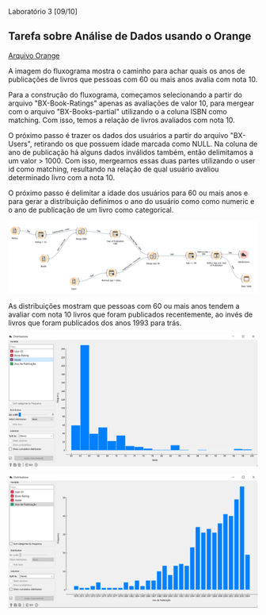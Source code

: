 Laboratório 3 [09/10]

## Tarefa sobre Análise de Dados usando o Orange

[Arquivo Orange](https://github.com/robertaveronez/Banco-de-Dados/blob/master/lab03/orange/Books-Dataset.ows)

A imagem do fluxograma mostra o caminho para achar quais os anos de publicações de livros que pessoas com 60 ou mais anos avalia com nota 10.

Para a construção do fluxograma, começamos selecionando a partir do arquivo "BX-Book-Ratings" apenas as avaliações de valor 10, para mergear com o arquivo "BX-Books-partial" 
utilizando o a coluna ISBN como matching. Com isso, temos a relação de livros avaliados com nota 10.

O próximo passo é trazer os dados dos usuários a partir do arquivo "BX-Users", retirando os que possuem idade marcada como NULL. Na coluna de ano de publicação há alguns dados
inválidos também, então delimitamos a um valor > 1000. Com isso, mergeamos essas duas partes utilizando o user id como matching, resultando na relação de qual usuário avaliou
determinado livro com a nota 10.

O próximo passo é delimitar a idade dos usuários para 60 ou mais anos e para gerar a distribuição definimos o ano do usuário como como numeric e o ano de publicação de um livro
como categorical.

![Fluxograma](images/fluxograma.PNG)

As distribuições mostram que pessoas com 60 ou mais anos tendem a avaliar com nota 10 livros que foram publicados recentemente, ao invés de livros que foram publicados dos anos
1993 para trás.

![Idade](images/idade.PNG)

![Ano de Publicação](images/anopublicacao.PNG)

